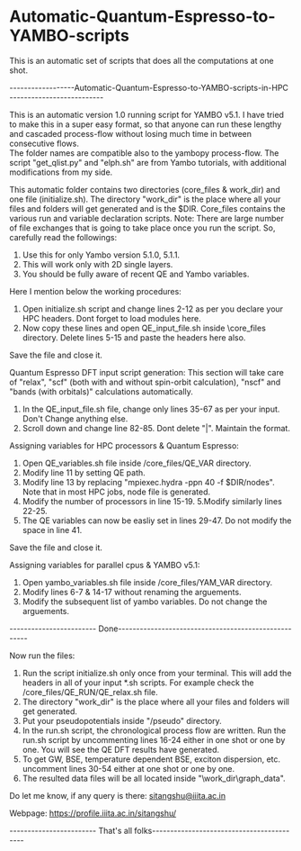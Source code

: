 # Automatic-Quantum-Espresso-to-YAMBO-scripts
This is an automatic set of scripts that does all the computations at one shot. 


------------------Automatic-Quantum-Espresso-to-YAMBO-scripts-in-HPC --------------------------

This is an automatic version 1.0 running script for YAMBO v5.1. I have tried to make this 
in a super easy format, so that anyone can run these lengthy and cascaded process-flow 
without losing much time in between consecutive flows.  
The folder names are compatible also to the yambopy process-flow. The script "get_qlist.py" and "elph.sh" are from Yambo tutorials, with additional modifications from my side.


This automatic folder contains two directories (core_files & work_dir) and one file (initialize.sh). The directory "work_dir" is the place where all your files and folders will get generated and is the $DIR. Core_files contains the various run and variable declaration scripts. 
Note: There are large number of file exchanges that is going to take place once you run the script. So, carefully read the followings:  

1. Use this for only Yambo version 5.1.0, 5.1.1.
2. This will work only with 2D single layers.
3. You should be fully aware of recent QE and Yambo variables. 


Here I mention below the working procedures:

1. Open initialize.sh script and change lines 2-12 as per you declare your HPC headers. Dont forget to load modules here.
2. Now copy these lines and open QE_input_file.sh inside \core_files directory. Delete lines 5-15 and paste the headers here also.

Save the file and close it.

Quantum Espresso DFT input script generation: This section will take care of "relax", "scf" (both with and without spin-orbit calculation), "nscf" and "bands (with orbitals)" calculations automatically.

1. In the QE_input_file.sh file, change only lines 35-67 as per your input. Don't Change anything else.
2. Scroll down and change line 82-85. Dont delete "|". Maintain the format.


Assigning variables for HPC processors & Quantum Espresso:

1. Open QE_variables.sh file inside /core_files/QE_VAR directory.
2. Modify line 11 by setting QE path.
3. Modify line 13 by replacing "mpiexec.hydra -ppn 40 -f $DIR/nodes". Note that in most HPC jobs, node file is generated.
4. Modify the number of processors in line 15-19.
5.Modify similarly lines 22-25.
6. The QE variables can now be easliy set in lines 29-47. Do not modify the space in line 41. 

Save the file and close it.


Assigning variables for parallel cpus & YAMBO v5.1:

1. Open yambo_variables.sh file inside /core_files/YAM_VAR directory.
2. Modify lines 6-7 & 14-17 without renaming the arguements.
3. Modify the subsequent list of yambo variables. Do not change the arguements.

------------------------ Done-----------------------------------------------------

Now run the files:

1. Run the script initialize.sh only once from your terminal. This will add the headers in all of your input *.sh scripts. For example check the /core_files/QE_RUN/QE_relax.sh file.
2. The directory "work_dir" is the place where all your files and folders will get generated.
3. Put your pseudopotentials inside "/pseudo" directory.
4. In the run.sh script, the chronological process flow are written. Run the run.sh script by uncommenting lines 16-24 either in one shot or one by one. You will see the QE DFT results have generated.
5. To get GW, BSE, temperature dependent BSE, exciton dispersion, etc. uncomment lines 30-54 either at one shot or one by one.
6. The resulted data files will be all located inside "\work_dir\graph_data\". 

Do let me know, if any query is there: sitangshu@iiita.ac.in 

Webpage: https://profile.iiita.ac.in/sitangshu/


------------------------ That's all folks------------------------------------------
